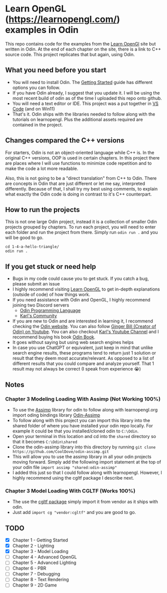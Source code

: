 # Learn OpenGL (https://learnopengl.com/) examples in Odin
This repo contains code for the examples from the [Learn OpenGl](https://learnopengl.com/) site but written in Odin. At the end of each chapter on the site, there is a link to C++ source code. This project replicates that but again, using Odin.

## What you need before you start
- You will need to install Odin. The [Getting Started](https://odin-lang.org/docs/install/) guide has different options you can follow.
- If you have Odin already, I suggest that you update it. I will be using the most recent build of odin as of the time I uploaded this repo onto github.
- You will need a text editor or IDE. This project was a put together in [VS Code](https://code.visualstudio.com/) (and on Win11)
- That's it. Odin ships with the libraries needed to follow along with the tutorials on learnopengl. Plus the additional assets required are contained in the project.

## Changes compared the C++ versions
For starters, Odin is not an object-oriented language while C++ is. In the original C++ versions, OOP is used in certain chapters. In this project there are places where I will use functions to minimize code repetition and to make the code a lot more readable.

Also, this is not going to be a "direct translation" from C++ to Odin. There are concepts in Odin that are just different or let me say, interpreted differently. Because of that, I shall try my best using comments, to explain what exactly the Odin code is doing in contrast to it's C++ counterpart.

## How to run the projects
This is not one large Odin project, instead it is a collection of smaller Odin projects grouped by chapters. To run each project, you will need to enter each folder and run the project from there. Simply run ```odin run .``` and you will be good to go.
```
cd 1-4-a-hello-triangle/
odin run .
```

## If you get stuck or need help
- Bugs in my code could cause you to get stuck. If you catch a bug, please submit an issue
- I highly recommend visiting [Learn OpenGL](https://learnopengl.com/) to get in-depth explanations (outside of code) of how things work.
- If you need assistance with Odin and OpenGL, I highly recommend joining two Discord servers
  - [Odin Programming Language](https://discord.gg/Dh7vnfff)
  - [Karl's Community](https://discord.gg/UvTaBesN)
- If you are new to Odin and are interested in learning it, I recommend checking the [Odin website](https://odin-lang.org/). You can also follow [Ginger Bill (Creator of Odin) on Youtube](https://www.youtube.com/@GingerGames). You can also checkout [Karl's Youtube Channel](https://www.youtube.com/@karl_zylinski) and I recommend buying his book [Odin Book](https://odinbook.com/).
- It goes without saying but using web search engines helps
- In case you use ChatGPT or equivalent, just keep in mind that unlike search engine results, these programs tend to return just 1 solution or result that they deem most accurate/relevant. As opposed to a list of different results that you could compare and analyze yourself. That 1 result may not always be correct (I speak from experience 😭)

## Notes
### Chapter 3 Modeling Loading With Assimp (Not Working 100%)
- To use the [Assimp](https://github.com/assimp/assimp) library for odin to follow along with learnopengl.org import oding bindings library [Odin-Assimp](https://github.com/CoolDove/odin-assimp/tree/master)
- To follow  along with this project you can import this library into the shared folder of where you have installed your odin repo locally. For example it could be that you installed/cloned odin to ```C:\Odin```. 
- Open your terminal in this location and cd into the ```shared``` directory so that it becomes ```C:\Odin\shared```
- Clone the odin-assimp library into this directory by running ```git clone https://github.com/CoolDove/odin-assimp.git```
- This will allow you to use the assimp library in all your odin projects moving forward. Simply add the following import statement at the top of your odin file ```import assimp "shared:odin-assimp"```
- I added this just so that I could follow along with learnopengl. However, I highly recommend using the cgltf package I describe next.

### Chapter 3 Model Loading With CGLTF (Works 100%)
- The use the [cgltf package](https://pkg.odin-lang.org/vendor/cgltf/) simply import it from vendor as it ships with odin.
- Just add ```import cg "vendor:cgltf"``` and you are good to go.

## TODO
- [x] Chapter 1 - Getting Started
- [x] Chapter 2 - Lighting
- [x] Chapter 3 - Model Loading
- [ ] Chapter 4 - Advanced OpenGL
- [ ] Chapter 5 - Advanced Lighting
- [ ] Chapter 6 - PBR
- [ ] Chapter 7 - Debugging
- [ ] Chapter 8 - Text Rendering
- [ ] Chapter 9 - 2D Game